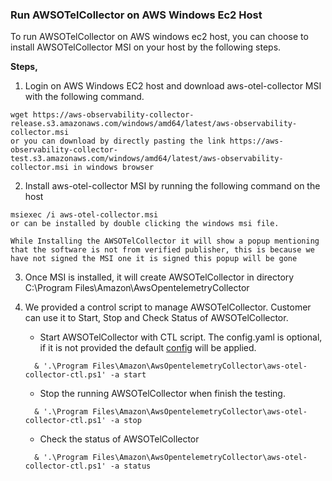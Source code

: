 ### Run AWSOTelCollector on AWS Windows Ec2 Host

To run AWSOTelCollector on AWS windows ec2 host, you can choose to install AWSOTelCollector MSI on your host by the following steps.

**Steps,**
1. Login on AWS Windows EC2 host and download aws-otel-collector MSI with the following command.
```
wget https://aws-observability-collector-release.s3.amazonaws.com/windows/amd64/latest/aws-observability-collector.msi
or you can download by directly pasting the link https://aws-observability-collector-test.s3.amazonaws.com/windows/amd64/latest/aws-observability-collector.msi in windows browser 
```
2. Install aws-otel-collector MSI by running the following command on the host
```
msiexec /i aws-otel-collector.msi
or can be installed by double clicking the windows msi file.
```
`While Installing the AWSOTelCollector it will show a popup mentioning that the software is not from verified publisher, this is because we have not signed the MSI one it is signed this popup will be gone`

3. Once MSI is installed, it will create AWSOTelCollector in directory C:\Program Files\Amazon\AwsOpentelemetryCollector

4. We provided a control script to manage AWSOTelCollector. Customer can use it to Start, Stop and Check Status of AWSOTelCollector.
    * Start AWSOTelCollector with CTL script. The config.yaml is optional, if it is not provided the default [config](../../config.yaml) will be applied.
    ```
      & '.\Program Files\Amazon\AwsOpentelemetryCollector\aws-otel-collector-ctl.ps1' -a start 
    ```
    * Stop the running AWSOTelCollector when finish the testing.
    ```
      & '.\Program Files\Amazon\AwsOpentelemetryCollector\aws-otel-collector-ctl.ps1' -a stop 

    ```
    * Check the status of AWSOTelCollector
    ```
      & '.\Program Files\Amazon\AwsOpentelemetryCollector\aws-otel-collector-ctl.ps1' -a status 
    ```
